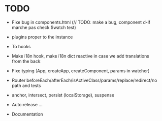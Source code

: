 # TODO

- Fixe bug in components.html (// TODO: make a bug, component d-if marche pas check $watch test)
- plugins proper to the instance

- To hooks
- Make i18n hook, make i18n dict reactive in case we add translations from the back
- Fixe typing (App, createApp, createComponent, params in watcher)

- Router beforeEach/afterEach/isActiveClass/params/replace/redirect/no path and tests
- anchor, intersect, persist (localStorage), suspense

- Auto release ...
- Documentation
